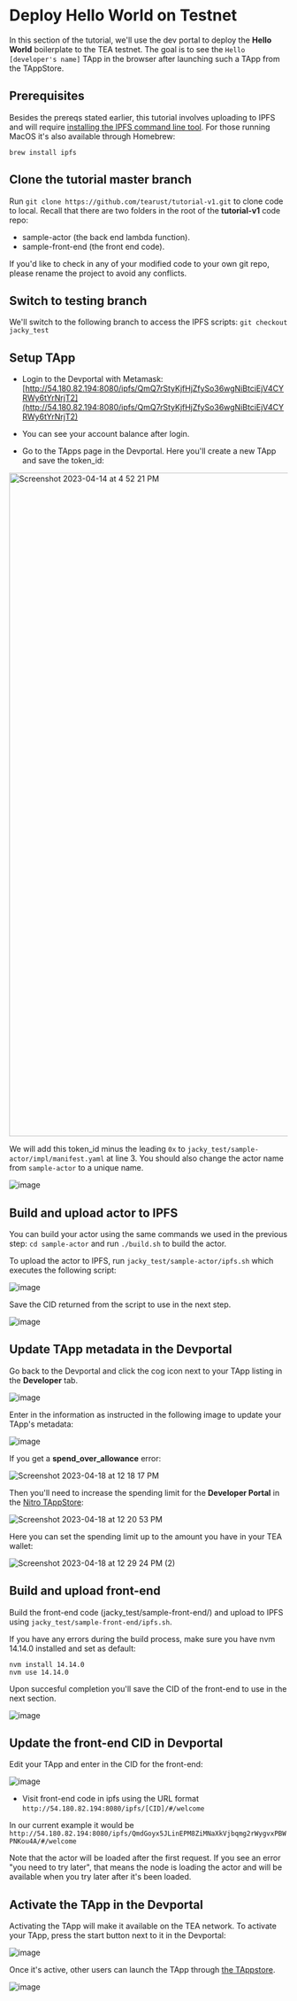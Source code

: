 # Deploy Hello World on Testnet

In this section of the tutorial, we'll use the dev portal to deploy the **Hello World** boilerplate to the TEA testnet. The goal is to see the `Hello [developer's name]` TApp in the browser after launching such a TApp from the TAppStore.

## Prerequisites
Besides the prereqs stated earlier, this tutorial involves uploading to IPFS and will require [installing the IPFS command line tool](https://docs.ipfs.tech/install/command-line/#system-requirements). For those running MacOS it's also available through Homebrew:

`brew install ipfs`

## Clone the tutorial master branch

Run `git clone https://github.com/tearust/tutorial-v1.git` to clone code to local. Recall that there are two folders in the root of the **tutorial-v1** code repo:

- sample-actor (the back end lambda function).
- sample-front-end (the front end code).

If you'd like to check in any of your modified code to your own git repo, please rename the project to avoid any conflicts.

## Switch to testing branch
We'll switch to the following branch to access the IPFS scripts:
`git checkout jacky_test`

## Setup TApp
-    Login to the Devportal with Metamask: [http://54.180.82.194:8080/ipfs/QmQ7rStyKjfHjZfySo36wgNiBtciEjV4CYRWy6tYrNrjT2](http://54.180.82.194:8080/ipfs/QmQ7rStyKjfHjZfySo36wgNiBtciEjV4CYRWy6tYrNrjT2)

-   You can see your account balance after login. 
-  Go to the TApps page in the Devportal. Here you'll create a new TApp and save the token_id:

<img width="1198" alt="Screenshot 2023-04-14 at 4 52 21 PM" src="https://user-images.githubusercontent.com/86096370/232627849-ca3a14cb-d3b5-4358-b022-ee86652d7187.png">

We will add this token_id minus the leading `0x` to `jacky_test/sample-actor/impl/manifest.yaml` at line 3. You should also change the actor name from `sample-actor` to a unique name.

![image](https://user-images.githubusercontent.com/3214173/231840591-775730aa-1900-4c76-adb6-791f9dd2f467.png)

## Build and upload actor to IPFS
You can build your actor using the same commands we used in the previous step:
`cd sample-actor` and run `./build.sh` to build the actor. 

To upload the actor to IPFS, run `jacky_test/sample-actor/ipfs.sh` which executes the following script:

![image](https://user-images.githubusercontent.com/3214173/231841142-35201bb1-a818-4dc0-b754-d9fca8e04b51.png)

Save the CID returned from the script to use in the next step.

![image](https://user-images.githubusercontent.com/3214173/231841451-4587904d-7e11-4689-b1ae-f308dd6bacb6.png)

## Update TApp metadata in the Devportal
Go back to the Devportal and click the cog icon next to your TApp listing in the **Developer** tab. 

![image](https://user-images.githubusercontent.com/3214173/231842662-30bf5a95-a2ec-47d0-93d1-b1b861bdb463.png)

Enter in the information as instructed in the following image to update your TApp's metadata:

![image](https://user-images.githubusercontent.com/3214173/231844198-11dceef7-c2d8-45a4-b636-9cc16b52d5c4.png)

If you get a **spend_over_allowance** error:

![Screenshot 2023-04-18 at 12 18 17 PM](https://user-images.githubusercontent.com/86096370/232887275-9d7cfb59-dd72-4537-a247-f0225c787b9b.png)

Then you'll need to increase the spending limit for the **Developer Portal** in the [Nitro TAppStore](http://54.180.82.194:8080/ipfs/QmS5K9u8rfWpAxgonJeB4pX1qMyBqpz9A8Etb2GuTFFhts/):

![Screenshot 2023-04-18 at 12 20 53 PM](https://user-images.githubusercontent.com/86096370/232887289-2a055984-dd9a-4ef5-a763-92d6d2966940.png)

Here you can set the spending limit up to the amount you have in your TEA wallet:

![Screenshot 2023-04-18 at 12 29 24 PM (2)](https://user-images.githubusercontent.com/86096370/232887293-16ba1b14-10b3-473c-b38c-f8170ee02630.png)

## Build and upload front-end
 Build the front-end code (jacky_test/sample-front-end/) and upload to IPFS using  `jacky_test/sample-front-end/ipfs.sh`.

If you have any errors during the build process, make sure you have nvm 14.14.0 installed and set as default:

```
nvm install 14.14.0
nvm use 14.14.0
```

Upon succesful completion you'll save the CID of the front-end to use in the next section.

![image](https://user-images.githubusercontent.com/3214173/231847211-848c89f0-f0ec-4d2a-ae8e-0b908b8e34c3.png)

## Update the front-end CID in Devportal
Edit your TApp and enter in the CID for the front-end: 

![image](https://user-images.githubusercontent.com/3214173/231859470-e13f5b74-a345-46d4-8172-529ac0e203d0.png)

- Visit front-end code in ipfs using the URL format `http://54.180.82.194:8080/ipfs/[CID]/#/welcome`

In our current example it would be `http://54.180.82.194:8080/ipfs/QmdGoyx5JLinEPM8ZiMNaXkVjbqmg2rWygvxPBWPNKou4A/#/welcome`

Note that the actor will be loaded after the first request. If you see an error "you need to try later", that means the node is loading the actor and will be available when you try later after it's been loaded.

## Activate the TApp in the Devportal
Activating the TApp will make it available on the TEA network. To activate your TApp, press the start button next to it in the Devportal:

![image](https://user-images.githubusercontent.com/3214173/231850827-97495908-f12d-44fe-b1d3-59078ec4778a.png)

Once it's active, other users can launch the TApp through [the TAppstore](http://54.180.82.194:8080/ipfs/QmS5K9u8rfWpAxgonJeB4pX1qMyBqpz9A8Etb2GuTFFhts/).

![image](https://user-images.githubusercontent.com/3214173/231851272-a56a99b0-a7ff-404d-be1a-1bf5c2d16bd8.png)

